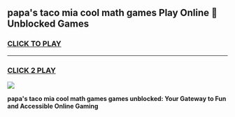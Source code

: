 
## papa's taco mia cool math games Play Online 👋 Unblocked Games
<h3>
<a href="https://news.freeplayer.one?title=papa's_taco_mia_cool_math_games&ref=17CMG">CLICK TO PLAY</a></h3>
<hr>

<h3>
<a href="https://news.freeplayer.one?title=papa's_taco_mia_cool_math_games&ref=17CMG">CLICK 2 PLAY</a>
  
</h3>

<a href="https://news.freeplayer.one?title=papa's_taco_mia_cool_math_games&ref=17CMG/"><img src="https://clearcache.store/games.png"></a>


**papa's taco mia cool math games games unblocked: Your Gateway to Fun and Accessible Online Gaming**
